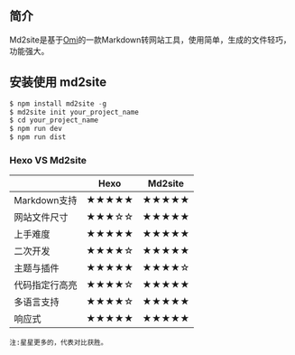 ## 简介

Md2site是基于[Omi](https://github.com/AlloyTeam/omi)的一款Markdown转网站工具，使用简单，生成的文件轻巧，功能强大。

## 安装使用 md2site

``` js
$ npm install md2site -g
$ md2site init your_project_name
$ cd your_project_name
$ npm run dev
$ npm run dist
```

### Hexo VS Md2site

|    | Hexo        | Md2site  |
| ------------- |:-------------:|:-----:|
| Markdown支持 | ★★★★★| ★★★★★ |
| 网站文件尺寸    | ★★★☆☆   |   ★★★★★ |
| 上手难度  | ★★★★★| ★★★★★ |
| 二次开发 | ★★★★☆     |   ★★★★★ |
| 主题与插件 | ★★★★★     |   ★★★★☆ |
| 代码指定行高亮 | ★★★★☆    |   ★★★★★ |
| 多语言支持 | ★★★★☆    |   ★★★★★ |
| 响应式 | ★★★★★    |   ★★★★★ |

    注:星星更多的，代表对比获胜。
